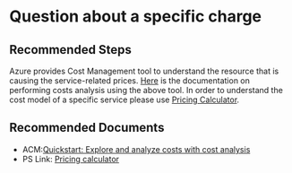 <properties pageTitle="Question about a specific charge"
	description="Question about a specific charge"
	service="Microsoft.Billing"
	resource=""
	authors="ScottAzure"
	ms.author="scotro"
	displayOrder=""
	selfHelpType="generic"
	supportTopicIds="32783435"
	resourceTags=""
	productPesIds="17325"
	cloudEnvironments="public, fairfax, usnat, ussec"
	articleId="26e27d2d-ea57-43d0-a7fe-93c16c2531bc"
	ownershipId="ASMS_Billing"
/>
# Question about a specific charge

## **Recommended Steps**

Azure provides Cost Management tool to understand the resource that is causing the service-related prices. [Here](https://docs.microsoft.com/azure/cost-management-billing/costs/quick-acm-cost-analysis?tabs=azure-portal) is the documentation on performing costs analysis using the above tool. In order to understand the cost model of a specific service please use [Pricing Calculator](https://azure.microsoft.com/pricing/calculator).

## **Recommended Documents**

* ACM:[Quickstart: Explore and analyze costs with cost analysis](https://docs.microsoft.com/azure/cost-management-billing/costs/quick-acm-cost-analysis?tabs=azure-portal)
* PS Link: [Pricing calculator](https://azure.microsoft.com/pricing/calculator/)
